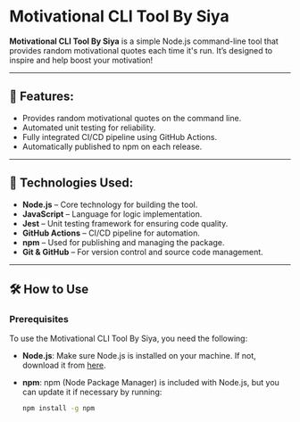 # Motivational CLI Tool By Siya

**Motivational CLI Tool By Siya** is a simple Node.js command-line tool that provides random motivational quotes each time it's run. It’s designed to inspire and help boost your motivation!

---

## 🚀 Features:
- Provides random motivational quotes on the command line.
- Automated unit testing for reliability.
- Fully integrated CI/CD pipeline using GitHub Actions.
- Automatically published to npm on each release.

---

## 🔧 Technologies Used:
- **Node.js** – Core technology for building the tool.
- **JavaScript** – Language for logic implementation.
- **Jest** – Unit testing framework for ensuring code quality.
- **GitHub Actions** – CI/CD pipeline for automation.
- **npm** – Used for publishing and managing the package.
- **Git & GitHub** – For version control and source code management.

---

## 🛠️ How to Use

### Prerequisites
To use the Motivational CLI Tool By Siya, you need the following:

- **Node.js**: Make sure Node.js is installed on your machine. If not, download it from [here](https://nodejs.org/).

- **npm**: npm (Node Package Manager) is included with Node.js, but you can update it if necessary by running:

  ```bash
  npm install -g npm
